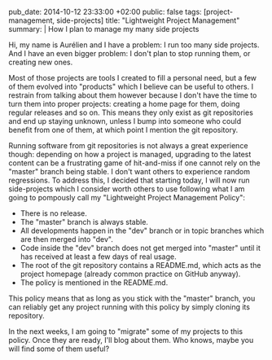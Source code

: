 pub_date: 2014-10-12 23:33:00 +02:00
public: false
tags: [project-management, side-projects]
title: "Lightweight Project Management"
summary: |
    How I plan to manage my many side projects

Hi, my name is Aurélien and I have a problem: I run too many side projects. And I have an even bigger problem: I don't plan to stop running them, or creating new ones.

Most of those projects are tools I created to fill a personal need, but a few of them evolved into "products" which I believe can be useful to others. I restrain from talking about them however because I don't have the time to turn them into proper projects: creating a home page for them, doing regular releases and so on. This means they only exist as git repositories and end up staying unknown, unless I bump into someone who could benefit from one of them, at which point I mention the git repository.

Running software from git repositories is not always a great experience though: depending on how a project is managed, upgrading to the latest content can be a frustrating game of hit-and-miss if one cannot rely on the "master" branch being stable. I don't want others to experience random regressions. To address this, I decided that starting today, I will now run side-projects which I consider worth others to use following what I am going to pompously call my "Lightweight Project Management Policy":

- There is no release.
- The "master" branch is always stable.
- All developments happen in the "dev" branch or in topic branches which are then merged into "dev".
- Code inside the "dev" branch does not get merged into "master" until it has received at least a few days of real usage.
- The root of the git repository contains a README.md, which acts as the project homepage (already common practice on GitHub anyway).
- The policy is mentioned in the README.md.

This policy means that as long as you stick with the "master" branch, you can reliably get any project running with this policy by simply cloning its repository.

In the next weeks, I am going to "migrate" some of my projects to this policy. Once they are ready, I'll blog about them. Who knows, maybe you will find some of them useful?